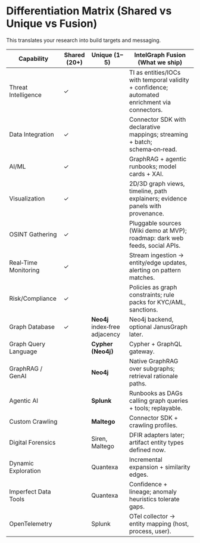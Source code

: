 # Differentiation Matrix (Shared vs Unique vs Fusion)

This translates your research into build targets and messaging.

| Capability | Shared (20+) | Unique (1–5) | IntelGraph Fusion (What we ship) |
|---|---|---|---|
| Threat Intelligence | ✓ |  | TI as entities/IOCs with temporal validity + confidence; automated enrichment via connectors. |
| Data Integration | ✓ |  | Connector SDK with declarative mappings; streaming + batch; schema‑on‑read. |
| AI/ML | ✓ |  | GraphRAG + agentic runbooks; model cards + XAI. |
| Visualization | ✓ |  | 2D/3D graph views, timeline, path explainers; evidence panels with provenance. |
| OSINT Gathering | ✓ |  | Pluggable sources (Wiki demo at MVP); roadmap: dark web feeds, social APIs. |
| Real‑Time Monitoring | ✓ |  | Stream ingestion → entity/edge updates, alerting on pattern matches. |
| Risk/Compliance | ✓ |  | Policies as graph constraints; rule packs for KYC/AML, sanctions. |
| Graph Database | ✓ | **Neo4j** index‑free adjacency | Neo4j backend, optional JanusGraph later. |
| Graph Query Language |  | **Cypher (Neo4j)** | Cypher + GraphQL gateway. |
| GraphRAG / GenAI |  | **Neo4j** | Native GraphRAG over subgraphs; retrieval rationale paths. |
| Agentic AI |  | **Splunk** | Runbooks as DAGs calling graph queries + tools; replayable. |
| Custom Crawling |  | **Maltego** | Connector SDK + crawling profiles. |
| Digital Forensics |  | Siren, Maltego | DFIR adapters later; artifact entity types defined now. |
| Dynamic Exploration |  | Quantexa | Incremental expansion + similarity edges. |
| Imperfect Data Tools |  | Quantexa | Confidence + lineage; anomaly heuristics tolerate gaps. |
| OpenTelemetry |  | Splunk | OTel collector → entity mapping (host, process, user). |